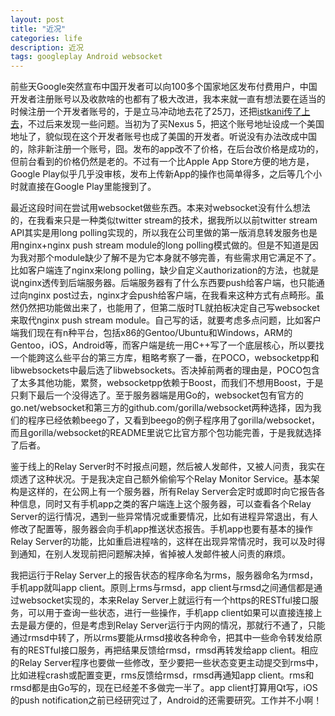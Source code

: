 ```yaml
---
layout: post
title: "近况"
categories: life
description: 近况
tags: googleplay Android websocket
---
```

前些天Google突然宣布中国开发者可以向100多个国家地区发布付费用户，中国开发者注册账号以及收款啥的也都有了极大改进，我本来就一直有想法要在适当的时候注册一个开发者账号的，于是立马冲动地去花了25刀，还把[istkani传了上去](https://play.google.com/store/apps/details?id=com.dfordsoft.istkani)，不过后来发现一些问题。当初为了买Nexus 5，把这个账号地址设成一个美国地址了，貌似现在这个开发者账号也成了美国的开发者。听说没有办法改成中国的，除非新注册一个账号，囧。发布的app改不了价格，在后台改价格是成功的，但前台看到的价格仍然是老的。不过有一个比Apple App Store方便的地方是，Google Play似乎几乎没审核，发布上传新App的操作也简单得多，之后等几个小时就直接在Google Play里能搜到了。

最近这段时间在尝试用websocket做些东西。本来对websocket没有什么想法的，在我看来只是一种类似twitter stream的技术，据我所以以前twitter stream API其实是用long polling实现的，所以我在公司里做的第一版消息转发服务也是用nginx+nginx push stream module的long polling模式做的。但是不知道是因为我对那个module缺少了解不是为它本身就不够完善，有些需求用它满足不了。比如客户端连了nginx来long polling，缺少自定义authorization的方法，也就是说nginx透传到后端服务器。后端服务器有了什么东西要push给客户端，也只能通过向nginx post过去，nginx才会push给客户端，在我看来这种方式有点畸形。虽然仍然把功能做出来了，也能用了，但第二版时TL就拍板决定自己写websocket来取代nginx push stream module。自己写的话，就要考虑多点问题，比如客户端我们现在有n种平台，包括x86的Gentoo/Ubuntu和Windows，ARM的Gentoo，iOS，Android等，而客户端是统一用C++写了一个底层核心，所以要找一个能跨这么些平台的第三方库，粗略考察了一番，在POCO，websocketpp和libwebsockets中最后选了libwebsockets。否决掉前两者的理由是，POCO包含了太多其他功能，累赘，websocketpp依赖于Boost，而我们不想用Boost，于是只剩下最后一个没得选了。至于服务器端是用Go的，websocket包有官方的go.net/websocket和第三方的github.com/gorilla/websocket两种选择，因为我们的程序已经依赖beego了，又看到beego的例子程序用了gorilla/websocket，而且gorilla/websocket的README里说它比官方那个包功能完善，于是我就选择了后者。

鉴于线上的Relay Server时不时报点问题，然后被人发邮件，又被人问责，我实在烦透了这种状况。于是我决定自己额外偷偷写个Relay Monitor Service。基本架构是这样的，在公网上有一个服务器，所有Relay Server会定时或即时向它报告各种信息，同时又有手机app之类的客户端连上这个服务器，可以查看各个Relay Server的运行情况，遇到一些异常情况或重要情况，比如有进程异常退出，有人修改了配置等，服务器会向手机app推送状态报告。手机app也要有基本的操作Relay Server的功能，比如重启进程啥的，这样在出现异常情况时，我可以及时得到通知，在别人发现前把问题解决掉，省掉被人发邮件被人问责的麻烦。

我把运行于Relay Server上的报告状态的程序命名为rms，服务器命名为rmsd，手机app就叫app client。原则上rms与rmsd，app client与rmsd之间通信都是通过websocket实现的，本来Relay Server上就运行有一个https的RESTful接口服务，可以用于查询一些状态，进行一些操作，手机app client如果可以直接连接上去是最方便的，但是考虑到Relay Server运行于内网的情况，那就行不通了，只能通过rmsd中转了，所以rms要能从rmsd接收各种命令，把其中一些命令转发给原有的RESTful接口服务，再把结果反馈给rmsd，rmsd再转发给app client。相应的Relay Server程序也要做一些修改，至少要把一些状态变更主动提交到rms中，比如进程crash或配置变更，rms反馈给rmsd，rmsd再通知app client。rms和rmsd都是由Go写的，现在已经差不多做完一半了。app client打算用Qt写，iOS的push notification之前已经研究过了，Android的还需要研究。工作并不小啊！
